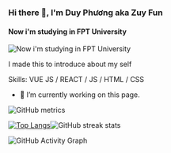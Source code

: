 ### Hi there 👋, I'm Duy Phương aka Zuy Fun
#### Now i'm studying in FPT University
![Now i'm studying in FPT University](https://arturssmirnovs.github.io/github-profile-readme-generator/images/banner.png)

I made this to introduce about my self

Skills: VUE JS / REACT / JS / HTML / CSS

- 🔭 I’m currently working on this page. 

![GitHub metrics](https://metrics.lecoq.io/zuyfun)  

[![Top Langs](https://github-readme-stats.vercel.app/api/top-langs/?username=zuyfun)](https://github.com/anuraghazra/github-readme-stats)![GitHub streak stats](https://github-readme-streak-stats.herokuapp.com/?user=zuyfun)  

![GitHub Activity Graph](https://activity-graph.herokuapp.com/graph?username=zuyfun)  
